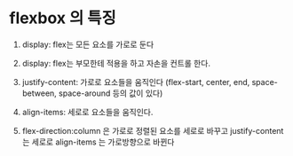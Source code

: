 # flexbox  의 특징

1. display: flex는 모든 요소를 가로로 둔다
2. display: flex는 부모한테 적용을 하고 자손을 컨트롤 한다.

3. justify-content: 가로로 요소들을 움직인다
   (flex-start, center, end, space-between, space-around 등의 값이 있다)

4. align-items: 세로로 요소들을 움직인다.
  
5. flex-direction:column 은 가로로 정렬된 요소를 세로로 바꾸고 justify-content 는 세로로
   align-items 는 가로방향으로 바뀐다